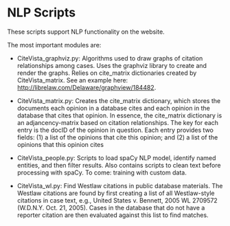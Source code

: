 # NLP Scripts

These scripts support NLP functionality on the website.

The most important modules are:

- CiteVista_graphviz.py: Algorithms used to draw graphs of citation relationships among cases.  Uses the graphviz library to create and render the graphs.  Relies on cite_matrix dictionaries created by CiteVista_matrix.  See an example here: http://librelaw.com/Delaware/graphview/184482.

- CiteVista_matrix.py: Creates the cite_matrix dictionary, which stores the documents each opinion in a database cites and each opinion in the database that cites that opinion.  In essence, the cite_matrix dictionary is an adjancency-matrix based on citation relationships.  The key for each entry is the docID of the opinion in question.  Each entry provides two fields: (1) a list of the opinions that cite this opinion; and (2) a list of the opinions that this opinion cites

- CiteVista_people.py: Scripts to load spaCy NLP model, identify named entities, and then filter results.  Also contains scripts to clean text before processing with spaCy.  To come: training with custom data.

- CiteVista_wl.py: Find Westlaw citations in public database materials.  The Westlaw citations are found by first creating a list of all Westlaw-style citations in case text, e.g., United States v. Bennett, 2005 WL 2709572 (W.D.N.Y. Oct. 21, 2005).  Cases in the database that do not have a reporter citation are then evaluated against this list to find matches.



